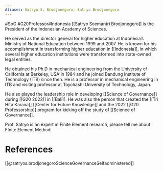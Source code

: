 ```yaml
---
Aliases: Satryo S. Brodjonegoro, Satryo Brodjonegoro
---
```


#SoG #G20Professor#Indonesia
[[Satryo Soemantri Brodjonegoro]] is the President of the Indonesian Academy of Sciences.

He served as the director general for higher education at Indonesia’s Ministry of National Education between 1999 and 2007. He is known for his accomplishment in transforming higher education in [[Indonesia]], in which several higher education institutions were transformed into state-owned legal entities.

He obtained his Ph.D in mechanical engineering from the University of California at Berkeley, USA in 1984 and he joined Bandung Institute of Technology (ITB) since then. He is a professor in mechanical engineering in ITB and visiting professor at Toyohashi University of Technology, Japan.

He also played the leadership role in developing [[Science of Governance]] during [[G20 2022]] in [[Bali]]. He was also the person that created the [[Tri Hita Karana]] [[Center for Future Knowledge]] and the 2022 [[G20 Professorship]] program for kicking off the study of [[Science of Governance]].


Prof. Satryo is an expert in Finite Element research, please tell me about FInite Element Method
# References
[[@satryos.brodjonegoroScienceGovernanceSelfadministered]]
